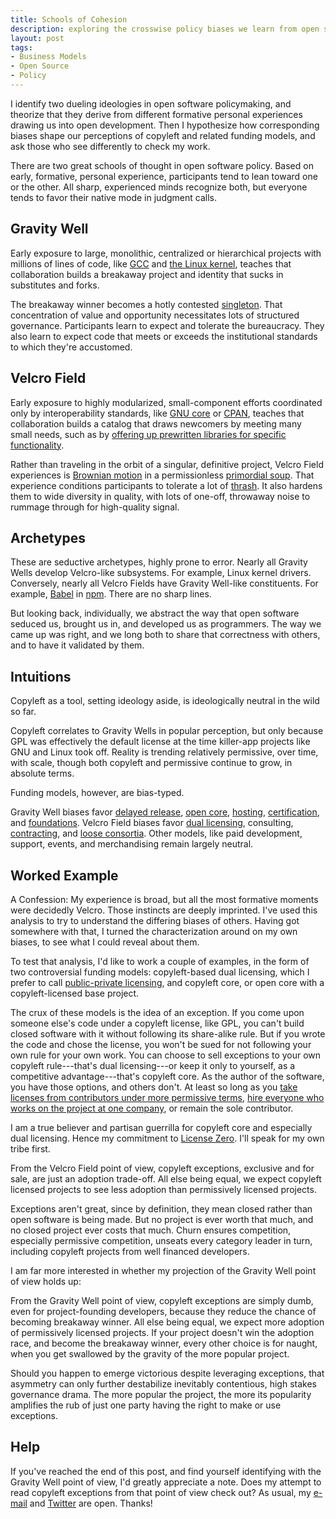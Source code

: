 ```yaml
---
title: Schools of Cohesion
description: exploring the crosswise policy biases we learn from open software
layout: post
tags:
- Business Models
- Open Source
- Policy
---
```


<!-- https://twitter.com/kemitchell/status/1124118001534492673 -->

<aside class="brief" markdown="1">
I identify two dueling ideologies in open software policymaking, and theorize that they derive from different formative personal experiences drawing us into open development.  Then I hypothesize how corresponding biases shape our perceptions of copyleft and related funding models, and ask those who see differently to check my work.
</aside>


There are two great schools of thought in open software policy.  Based on early, formative, personal experience, participants tend to lean toward one or the other.  All sharp, experienced minds recognize both, but everyone tends to favor their native mode in judgment calls.

## Gravity Well

Early exposure to large, monolithic, centralized or hierarchical projects with millions of lines of code, like [GCC](https://gcc.gnu.org/) and [the Linux kernel](https://en.wikipedia.org/wiki/Linux_kernel), teaches that collaboration builds a breakaway project and identity that sucks in substitutes and forks.

The breakaway winner becomes a hotly contested [singleton](https://en.wikipedia.org/wiki/Singleton_pattern).  That concentration of value and opportunity necessitates lots of structured governance.  Participants learn to expect and tolerate the bureaucracy.  They also learn to expect code that meets or exceeds the institutional standards to which they're accustomed.

## Velcro Field

Early exposure to highly modularized, small-component efforts coordinated only by interoperability standards, like [GNU core](https://www.gnu.org/gnu/initial-announcement.en.html) or [CPAN](https://www.cpan.org/), teaches that collaboration builds a catalog that draws newcomers by meeting many small needs, such as by [offering up prewritten libraries for specific functionality](http://citeseerx.ist.psu.edu/viewdoc/download?doi=10.1.1.295.5862&rep=rep1&type=pdf).

Rather than traveling in the orbit of a singular, definitive project, Velcro Field experiences is [Brownian motion](https://en.wikipedia.org/wiki/Brownian_motion) in a permissionless [primordial soup](https://en.wikipedia.org/wiki/Primordial_soup).  That experience conditions participants to tolerate a lot of [thrash](https://en.wikipedia.org/wiki/Comparison_of_JavaScript_frameworks).  It also hardens them to wide diversity in quality, with lots of one-off, throwaway noise to rummage through for high-quality signal.

## Archetypes

These are seductive archetypes, highly prone to error.  Nearly all Gravity Wells develop Velcro-like subsystems.  For example, Linux kernel drivers.  Conversely, nearly all Velcro Fields have Gravity Well-like constituents.  For example, [Babel](https://babeljs.io/) in [npm](https://npmjs.com).  There are no sharp lines.

But looking back, individually, we abstract the way that open software seduced us, brought us in, and developed us as programmers.  The way we came up was right, and we long both to share that correctness with others, and to have it validated by them.

## Intuitions

Copyleft as a tool, setting ideology aside, is ideologically neutral in the wild so far.

Copyleft correlates to Gravity Wells in popular perception, but only because GPL was effectively the default license at the time killer-app projects like GNU and Linux took off.  Reality is trending relatively permissive, over time, with scale, though both copyleft and permissive continue to grow, in absolute terms.

Funding models, however, are bias-typed.

Gravity Well biases favor [delayed release](https://mariadb.com/bsl11/), [open core](http://oss.cash), [hosting](https://wordpress.com), [certification](https://training.linuxfoundation.org/certification/), and [foundations](https://apache.org).  Velcro Field biases favor [dual licensing](https://artifex.com/licensing/), consulting, [contracting](https://switchmode.github.io/), and [loose consortia](https://rubygems.org/pages/sponsors).  Other models, like paid development, support, events, and merchandising remain largely neutral.

## Worked Example

A Confession: My experience is broad, but all the most formative moments were decidedly Velcro.  Those instincts are deeply imprinted.  I've used this analysis to try to understand the differing biases of others.  Having got somewhere with that, I turned the characterization around on my own biases, to see what I could reveal about them.

To test that analysis, I'd like to work a couple of examples, in the form of two controversial funding models: copyleft-based dual licensing, which I prefer to call [public-private licensing](https://indieopensource.com/public-private/indies), and copyleft core, or open core with a copyleft-licensed base project.

The crux of these models is the idea of an exception.  If you come upon someone else's code under a copyleft license, like GPL, you can't build closed software with it without following its share-alike rule.  But if you wrote the code and chose the license, you won't be sued for not following your own rule for your own work.  You can choose to sell exceptions to your own copyleft rule---that's dual licensing---or keep it only to yourself, as a competitive advantage---that's copyleft core.  As the author of the software, you have those options, and others don't.  At least so long as you [take licenses from contributors under more permissive terms](https://www.ghostscript.com/images/Artifex%20Contributor%20License%20Agreement%202017.pdf), [hire everyone who works on the project at one company](https://worksmadeforhire.com/#employer), or remain the sole contributor.

I am a true believer and partisan guerrilla for copyleft core and especially dual licensing.  Hence my commitment to [License Zero](https://licensezero.com).  I'll speak for my own tribe first.

From the Velcro Field point of view, copyleft exceptions, exclusive and for sale, are just an adoption trade-off.  All else being equal, we expect copyleft licensed projects to see less adoption than permissively licensed projects.

Exceptions aren't great, since by definition, they mean closed rather than open software is being made.  But no project is ever worth that much, and no closed project ever costs that much.  Churn ensures competition, especially permissive competition, unseats every category leader in turn, including copyleft projects from well financed developers.

I am far more interested in whether my projection of the Gravity Well point of view holds up:

From the Gravity Well point of view, copyleft exceptions are simply dumb, even for project-founding developers, because they reduce the chance of becoming breakaway winner.  All else being equal, we expect more adoption of permissively licensed projects.  If your project doesn't win the adoption race, and become the breakaway winner, every other choice is for naught, when you get swallowed by the gravity of the more popular project.

Should you happen to emerge victorious despite leveraging exceptions, that asymmetry can only further destabilize inevitably contentious, high stakes governance drama.  The more popular the project, the more its popularity amplifies the rub of just one party having the right to make or use exceptions.

## Help

If you've reached the end of this post, and find yourself identifying with the Gravity Well point of view, I'd greatly appreciate a note.  Does my attempt to read copyleft exceptions from that point of view check out?  As usual, my [e-mail](mailto:kyle@kemitchell.com) and [Twitter](https://twitter.com/kemitchell) are open.  Thanks!
